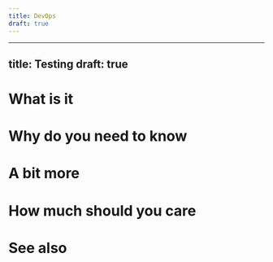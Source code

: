 ```yaml
---
title: DevOps
draft: true
---
```


---
title: Testing
draft: true
---


# What is it


# Why do you need to know



# A bit more



# How much should you care


# See also



